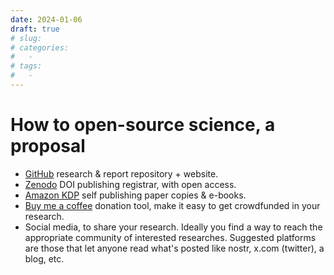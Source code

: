 ```yaml
---
date: 2024-01-06
draft: true
# slug:
# categories:
#   - 
# tags:
#   - 
---
```

# How to open-source science, a proposal

- [GitHub](https://github.com/) research & report repository + website.
- [Zenodo](https://zenodo.org/) DOI publishing registrar, with open access.
- [Amazon KDP](https://kdp.amazon.com) self publishing paper copies & e-books.
- [Buy me a coffee](https://www.buymeacoffee.com) donation tool, make it easy to get crowdfunded in your research.
- Social media, to share your research. Ideally you find a way to reach the appropriate community of interested researches. Suggested platforms are those that let anyone read what's posted like nostr, x.com (twitter), a blog, etc.